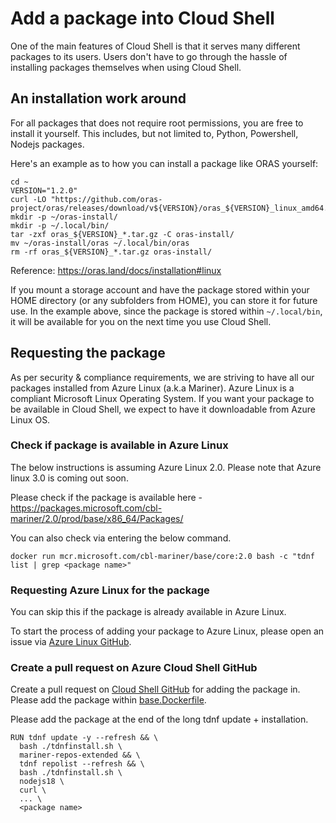 # Add a package into Cloud Shell

One of the main features of Cloud Shell is that it serves many different packages to its users. Users don't have to go through the hassle of installing packages themselves when using Cloud Shell.

## An installation work around

For all packages that does not require root permissions, you are free to install it yourself. This includes, but not limited to, Python, Powershell, Nodejs packages.

Here's an example as to how you can install a package like ORAS yourself:

```
cd ~
VERSION="1.2.0"
curl -LO "https://github.com/oras-project/oras/releases/download/v${VERSION}/oras_${VERSION}_linux_amd64.tar.gz"
mkdir -p ~/oras-install/
mkdir -p ~/.local/bin/
tar -zxf oras_${VERSION}_*.tar.gz -C oras-install/
mv ~/oras-install/oras ~/.local/bin/oras
rm -rf oras_${VERSION}_*.tar.gz oras-install/
```
Reference: https://oras.land/docs/installation#linux

If you mount a storage account and have the package stored within your HOME directory (or any subfolders from HOME), you can store it for future use. In the example above, since the package is stored within `~/.local/bin`, it will be available for you on the next time you use Cloud Shell.  

## Requesting the package

As per security & compliance requirements, we are striving to have all our packages installed from Azure Linux (a.k.a Mariner). Azure Linux is a compliant Microsoft Linux Operating System. If you want your package to be available in Cloud Shell, we expect to have it downloadable from Azure Linux OS. 

### Check if package is available in Azure Linux

The below instructions is assuming Azure Linux 2.0. Please note that Azure linux 3.0 is coming out soon.

Please check if the package is available here - 
https://packages.microsoft.com/cbl-mariner/2.0/prod/base/x86_64/Packages/

You can also check via entering the below command.

```
docker run mcr.microsoft.com/cbl-mariner/base/core:2.0 bash -c "tdnf list | grep <package name>"
 ```

### Requesting Azure Linux for the package

You can skip this if the package is already available in Azure Linux.

To start the process of adding your package to Azure Linux, please open an issue via [Azure Linux GitHub](https://github.com/microsoft/azurelinux/issues).
### Create a pull request on Azure Cloud Shell GitHub

Create a pull request on [Cloud Shell GitHub](https://github.com/Azure/CloudShell) for adding the package in. Please add the package within [base.Dockerfile](https://github.com/Azure/CloudShell/blob/master/linux/base.Dockerfile). 

Please add the package at the end of the long tdnf update + installation.

```
RUN tdnf update -y --refresh && \
  bash ./tdnfinstall.sh \
  mariner-repos-extended && \
  tdnf repolist --refresh && \
  bash ./tdnfinstall.sh \
  nodejs18 \
  curl \
  ... \
  <package name>
```


